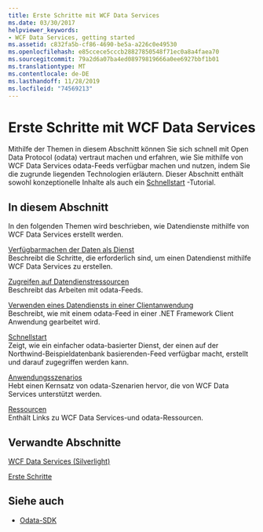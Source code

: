 ```yaml
---
title: Erste Schritte mit WCF Data Services
ms.date: 03/30/2017
helpviewer_keywords:
- WCF Data Services, getting started
ms.assetid: c832fa5b-cf86-4690-be5a-a226c0e49530
ms.openlocfilehash: e85ccece5cccb28827850548f71ec0a8a4faea70
ms.sourcegitcommit: 79a2d6a07ba4ed08979819666a0ee6927bbf1b01
ms.translationtype: MT
ms.contentlocale: de-DE
ms.lasthandoff: 11/28/2019
ms.locfileid: "74569213"
---
```

# <a name="getting-started-with-wcf-data-services"></a>Erste Schritte mit WCF Data Services
Mithilfe der Themen in diesem Abschnitt können Sie sich schnell mit Open Data Protocol (odata) vertraut machen und erfahren, wie Sie mithilfe von WCF Data Services odata-Feeds verfügbar machen und nutzen, indem Sie die zugrunde liegenden Technologien erläutern. Dieser Abschnitt enthält sowohl konzeptionelle Inhalte als auch ein [Schnellstart](quickstart-wcf-data-services.md) -Tutorial.  
  
## <a name="in-this-section"></a>In diesem Abschnitt  
 In den folgenden Themen wird beschrieben, wie Datendienste mithilfe von WCF Data Services erstellt werden.  
  
 [Verfügbarmachen der Daten als Dienst](exposing-your-data-as-a-service-wcf-data-services.md)  
 Beschreibt die Schritte, die erforderlich sind, um einen Datendienst mithilfe WCF Data Services zu erstellen.  
  
 [Zugreifen auf Datendienstressourcen](accessing-data-service-resources-wcf-data-services.md)  
 Beschreibt das Arbeiten mit odata-Feeds.  
  
 [Verwenden eines Datendiensts in einer Clientanwendung](using-a-data-service-in-a-client-application-wcf-data-services.md)  
 Beschreibt, wie mit einem odata-Feed in einer .NET Framework Client Anwendung gearbeitet wird.  
  
 [Schnellstart](quickstart-wcf-data-services.md)  
 Zeigt, wie ein einfacher odata-basierter Dienst, der einen auf der Northwind-Beispieldatenbank basierenden-Feed verfügbar macht, erstellt und darauf zugegriffen werden kann.  
  
 [Anwendungsszenarios](application-scenarios-wcf-data-services.md)  
 Hebt einen Kernsatz von odata-Szenarien hervor, die von WCF Data Services unterstützt werden.  
  
 [Ressourcen](wcf-data-services-resources.md)  
 Enthält Links zu WCF Data Services-und odata-Ressourcen.  
  
## <a name="related-sections"></a>Verwandte Abschnitte  
 [WCF Data Services (Silverlight)](https://go.microsoft.com/fwlink/?LinkID=143149)  
  
 [Erste Schritte](../adonet/ef/getting-started.md)  
  
## <a name="see-also"></a>Siehe auch

- [Odata-SDK](https://go.microsoft.com/fwlink/?LinkID=185248)
